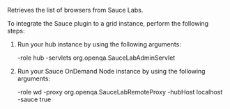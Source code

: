 Retrieves the list of browsers from Sauce Labs.

To integrate the Sauce plugin to a grid instance, perform the following steps:

1. Run your hub instance by using the following arguments:

    -role hub -servlets org.openqa.SauceLabAdminServlet

2. Run your Sauce OnDemand Node instance by using the following arguments:

   -role wd -proxy org.openqa.SauceLabRemoteProxy -hubHost localhost -sauce true